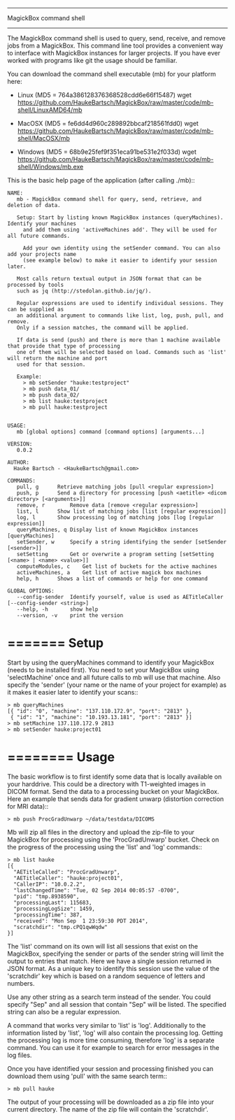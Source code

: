 
************************
MagickBox command shell
************************

The MagickBox command shell is used to query, send, receive, and remove jobs from a MagickBox. This command line tool provides a convenient way to interface with MagickBox instances for larger projects. If you have ever worked with programs like git the usage should be familiar. 

You can download the command shell executable (mb) for your platform here:

* Linux (MD5 = 764a386128376368528cdd6e66f15487)
	wget https://github.com/HaukeBartsch/MagickBox/raw/master/code/mb-shell/LinuxAMD64/mb

* MacOSX (MD5 = fe6dd4d960c289892bbcaf218561fdd0)
	wget https://github.com/HaukeBartsch/MagickBox/raw/master/code/mb-shell/MacOSX/mb

* Windows (MD5 = 68b9e25fef9f351eca91be531e2f033d)
	wget https://github.com/HaukeBartsch/MagickBox/raw/master/code/mb-shell/Windows/mb.exe

This is the basic help page of the application (after calling ./mb)::

	NAME:
	   mb - MagickBox command shell for query, send, retrieve, and deletion of data.
	
	   Setup: Start by listing known MagickBox instances (queryMachines). Identify your machines
	     and add them using 'activeMachines add'. They will be used for all future commands.
	
	     Add your own identity using the setSender command. You can also add your projects name
	     (see example below) to make it easier to identify your session later.
	
	   Most calls return textual output in JSON format that can be processed by tools
	   such as jq (http://stedolan.github.io/jq/).
	
	   Regular expressions are used to identify individual sessions. They can be supplied as
	   an additional argument to commands like list, log, push, pull, and remove.
	   Only if a session matches, the command will be applied.
	
	   If data is send (push) and there is more than 1 machine available that provide that type of processing
	   one of them will be selected based on load. Commands such as 'list' will return the machine and port
	   used for that session.
	
	   Example:
	     > mb setSender "hauke:testproject"
	     > mb push data_01/
	     > mb push data_02/
	     > mb list hauke:testproject
	     > mb pull hauke:testproject
	
	
	USAGE:
	   mb [global options] command [command options] [arguments...]
	
	VERSION:
	   0.0.2
	
	AUTHOR:
	  Hauke Bartsch - <HaukeBartsch@gmail.com>
	
	COMMANDS:
	   pull, g		Retrieve matching jobs [pull <regular expression>]
	   push, p		Send a directory for processing [push <aetitle> <dicom directory> [<arguments>]]
	   remove, r		Remove data [remove <regular expression>]
	   list, l 		Show list of matching jobs [list [regular expression]]
	   log, l		Show processing log of matching jobs [log [regular expression]]
	   queryMachines, q	Display list of known MagickBox instances [queryMachines]
	   setSender, w	  	Specify a string identifying the sender [setSender [<sender>]]
	   setSetting 		Get or overwrite a program setting [setSetting [<name> | <name> <value>]]
	   computeModules, c	Get list of buckets for the active machines
	   activeMachines, a	Get list of active magick box machines
	   help, h	   	Shows a list of commands or help for one command
	   
	GLOBAL OPTIONS:
	   --config-sender	Identify yourself, value is used as AETitleCaller [--config-sender <string>]
	   --help, -h		show help
	   --version, -v	print the version
	
	
=======
Setup
=======

Start by using the queryMachines command to identify your MagickBox (needs to be installed first). You need to set your MagickBox using 'selectMachine' once and all future calls to mb will use that machine. Also specify the 'sender' (your name or the name of your project for example) as it makes it easier later to identify your scans::

	> mb queryMachines
	[{ "id": "0", "machine": "137.110.172.9", "port": "2813" },
	 { "id": "1", "machine": "10.193.13.181", "port": "2813" }]
	> mb setMachine 137.110.172.9 2813
	> mb setSender hauke:project01

========
Usage
========

The basic workflow is to first identify some data that is locally available on your harddrive. This could be a directory with T1-weighted images in DICOM format. Send the data to a processing bucket on your MagickBox. Here an example that sends data for gradient unwarp (distortion correction for MRI data)::

	> mb push ProcGradUnwarp ~/data/testdata/DICOMS

Mb will zip all files in the directory and upload the zip-file to your MagickBox for processing using the 'ProcGradUnwarp' bucket. Check on the progress of the processing using the 'list' and 'log' commands::

	> mb list hauke
	[{
	  "AETitleCalled": "ProcGradUnwarp",
	  "AETitleCaller": "hauke:project01",
	  "CallerIP": "10.0.2.2",
	  "lastChangedTime": "Tue, 02 Sep 2014 00:05:57 -0700",
	  "pid": "tmp.8938590",
	  "processingLast": 115683,
	  "processingLogSize": 1459,
	  "processingTime": 387,
	  "received": "Mon Sep  1 23:59:30 PDT 2014",
	  "scratchdir": "tmp.cPQ1qwWqdw"
	}]

The 'list' command on its own will list all sessions that exist on the MagickBox, specifying the sender or parts of the sender string will limit the output to entries that match. Here we have a single session returned in JSON format. As a unique key to identify this session use the value of the 'scratchdir' key which is based on a random sequence of letters and numbers.

Use any other string as a search term instead of the sender. You could specify "Sep" and all session that contain "Sep" will be listed. The specified string can also be a regular expression.

A command that works very similar to 'list' is 'log'. Additionally to the information listed by 'list', 'log' will also contain the processing log. Getting the processing log is more time consuming, therefore 'log' is a separate command. You can use it for example to search for error messages in the log files.

Once you have identified your session and processing finished you can download them using 'pull' with the same search term::

	> mb pull hauke

The output of your processing will be downloaded as a zip file into your current directory. The name of the zip file will contain the 'scratchdir'.
